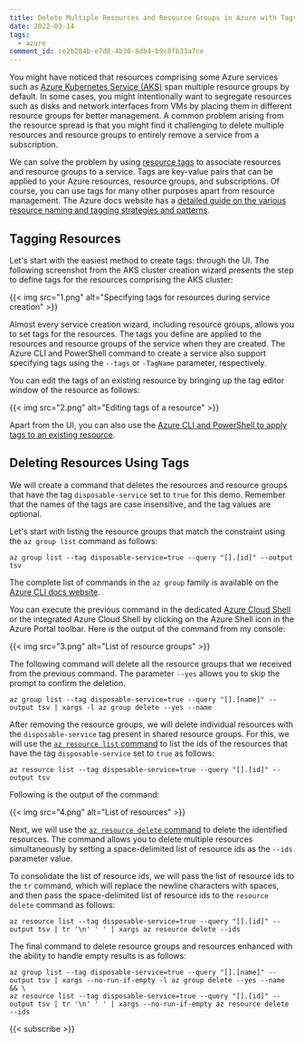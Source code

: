 ```yaml
---
title: Delete Multiple Resources and Resource Groups in Azure with Tags
date: 2022-03-14
tags:
  - azure
comment_id: ce2b284b-e7d8-4b30-8db4-b9c0fb33a7ce
---
```


You might have noticed that resources comprising some Azure services such as [Azure Kubernetes Service (AKS)](https://azure.microsoft.com/en-au/services/kubernetes-service/) span multiple resource groups by default. In some cases, you might intentionally want to segregate resources such as disks and network interfaces from VMs by placing them in different resource groups for better management. A common problem arising from the resource spread is that you might find it challenging to delete multiple resources and resource groups to entirely remove a service from a subscription.

We can solve the problem by using [resource tags](https://docs.microsoft.com/en-us/azure/azure-resource-manager/management/tag-resources) to associate resources and resource groups to a service. Tags are key-value pairs that can be applied to your Azure resources, resource groups, and subscriptions. Of course, you can use tags for many other purposes apart from resource management. The Azure docs website has a [detailed guide on the various resource naming and tagging strategies and patterns](https://docs.microsoft.com/en-us/azure/cloud-adoption-framework/decision-guides/resource-tagging/).

## Tagging Resources

Let's start with the easiest method to create tags: through the UI. The following screenshot from the AKS cluster creation wizard presents the step to define tags for the resources comprising the AKS cluster:

{{< img src="1.png" alt="Specifying tags for resources during service creation" >}}

Almost every service creation wizard, including resource groups, allows you to set tags for the resources. The tags you define are applied to the resources and resource groups of the service when they are created. The Azure CLI and PowerShell command to create a service also support specifying tags using the `--tags` or `-TagName` parameter, respectively.

You can edit the tags of an existing resource by bringing up the tag editor window of the resource as follows:

{{< img src="2.png" alt="Editing tags of a resource" >}}

Apart from the UI, you can also use the [Azure CLI and PowerShell to apply tags to an existing resource](https://docs.microsoft.com/en-us/azure/azure-resource-manager/management/tag-resources).

## Deleting Resources Using Tags

We will create a command that deletes the resources and resource groups that have the tag `disposable-service` set to `true` for this demo. Remember that the names of the tags are case insensitive, and the tag values are optional.

Let's start with listing the resource groups that match the constraint using the `az group list` command as follows:

```shell
az group list --tag disposable-service=true --query "[].[id]" --output tsv
```

The complete list of commands in the `az group` family is available on the [Azure CLI docs website](https://docs.microsoft.com/en-us/cli/azure/group).

You can execute the previous command in the dedicated [Azure Cloud Shell](https://shell.azure.com) or the integrated Azure Cloud Shell by clicking on the Azure Shell icon in the Azure Portal toolbar. Here is the output of the command from my console:

{{< img src="3.png" alt="List of resource groups" >}}

The following command will delete all the resource groups that we received from the previous command. The parameter `--yes` allows you to skip the prompt to confirm the deletion.

```shell
az group list --tag disposable-service=true --query "[].[name]" --output tsv | xargs -l az group delete --yes --name
```

After removing the resource groups, we will delete individual resources with the `disposable-service` tag present in shared resource groups. For this, we will use the [`az resource list` command](https://docs.microsoft.com/en-us/cli/azure/resource) to list the ids of the resources that have the tag `disposable-service` set to `true` as follows:

```shell
az resource list --tag disposable-service=true --query "[].[id]" --output tsv
```

Following is the output of the command:

{{< img src="4.png" alt="List of resources" >}}

Next, we will use the [`az resource delete` command](https://docs.microsoft.com/en-us/cli/azure/resource?view=azure-cli-latest#az-resource-delete) to delete the identified resources. The command allows you to delete multiple resources simultaneously by setting a space-delimited list of resource ids as the `--ids` parameter value.

To consolidate the list of resource ids, we will pass the list of resource ids to the `tr` command, which will replace the newline characters with spaces, and then pass the space-delimited list of resource ids to the `resource delete` command as follows:

```shell
az resource list --tag disposable-service=true --query "[].[id]" --output tsv | tr '\n' ' ' | xargs az resource delete --ids
```

The final command to delete resource groups and resources enhanced with the ability to handle empty results is as follows:

```shell
az group list --tag disposable-service=true --query "[].[name]" --output tsv | xargs --no-run-if-empty -l az group delete --yes --name && \
az resource list --tag disposable-service=true --query "[].[id]" --output tsv | tr '\n' ' ' | xargs --no-run-if-empty az resource delete --ids
```

{{< subscribe >}}
